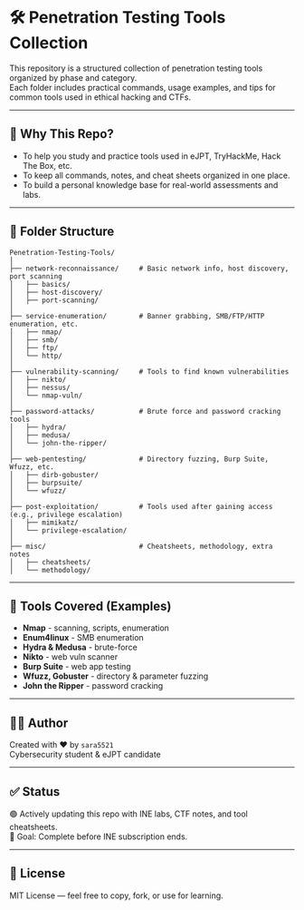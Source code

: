 # 🛠️ Penetration Testing Tools Collection

This repository is a structured collection of penetration testing tools organized by phase and category.  
Each folder includes practical commands, usage examples, and tips for common tools used in ethical hacking and CTFs.

---

## 🧭 Why This Repo?

- To help you study and practice tools used in eJPT, TryHackMe, Hack The Box, etc.
- To keep all commands, notes, and cheat sheets organized in one place.
- To build a personal knowledge base for real-world assessments and labs.

---

## 📂 Folder Structure

```
Penetration-Testing-Tools/
│
├── network-reconnaissance/     # Basic network info, host discovery, port scanning
│   ├── basics/
│   ├── host-discovery/
│   ├── port-scanning/
│
├── service-enumeration/        # Banner grabbing, SMB/FTP/HTTP enumeration, etc.
│   ├── nmap/
│   ├── smb/
│   ├── ftp/
│   └── http/
│
├── vulnerability-scanning/     # Tools to find known vulnerabilities
│   ├── nikto/
│   ├── nessus/
│   └── nmap-vuln/
│
├── password-attacks/           # Brute force and password cracking tools
│   ├── hydra/
│   ├── medusa/
│   └── john-the-ripper/
│
├── web-pentesting/             # Directory fuzzing, Burp Suite, Wfuzz, etc.
│   ├── dirb-gobuster/
│   ├── burpsuite/
│   └── wfuzz/
│
├── post-exploitation/          # Tools used after gaining access (e.g., privilege escalation)
│   ├── mimikatz/
│   └── privilege-escalation/
│
├── misc/                       # Cheatsheets, methodology, extra notes
│   ├── cheatsheets/
│   └── methodology/
```

---

## 🔗 Tools Covered (Examples)

- **Nmap** - scanning, scripts, enumeration
- **Enum4linux** - SMB enumeration
- **Hydra & Medusa** - brute-force
- **Nikto** - web vuln scanner
- **Burp Suite** - web app testing
- **Wfuzz, Gobuster** - directory & parameter fuzzing
- **John the Ripper** - password cracking

---

## 👩‍💻 Author

Created with ❤️ by `sara5521`  
Cybersecurity student & eJPT candidate

---

## ✅ Status

🟢 Actively updating this repo with INE labs, CTF notes, and tool cheatsheets.  
📅 Goal: Complete before INE subscription ends.

---

## 📌 License

MIT License — feel free to copy, fork, or use for learning.
